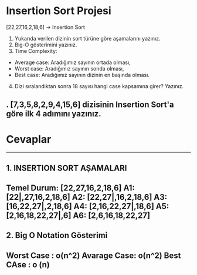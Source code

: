 # Insertion Sort Projesi
[22,27,16,2,18,6] -> Insertion Sort

1. Yukarıda verilen dizinin sort türüne göre aşamalarını yazınız.
2. Big-O gösterimini yazınız.
3. Time Complexity: 
 * Average case: Aradığımız sayının ortada olması,
 * Worst case: Aradığımız sayının sonda olması, 
 * Best case: Aradığımız sayının dizinin en başında olması.
4. Dizi sıralandıktan sonra 18 sayısı hangi case kapsamına girer? Yazınız.

. [7,3,5,8,2,9,4,15,6] dizisinin Insertion Sort'a göre ilk 4 adımını yazınız.
---
# Cevaplar
---
## 1. INSERTION SORT AŞAMALARI
Temel Durum: [22,27,16,2,18,6]
A1: [22|,27,16,2,18,6]
A2: [22,27|,16,2,18,6]
A3: [16,22,27|,2,18,6]
A4: [2,16,22,27|,18,6]
A5: [2,16,18,22,27|,6]
A6: [2,6,16,18,22,27]
---
## 2. Big O Notation Gösterimi
Worst Case  : o(n^2)
Avarage Case: o(n^2)
Best CAse   : o (n)
---